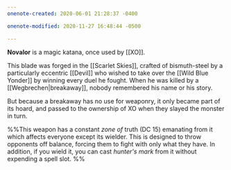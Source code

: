 ```yaml
---
onenote-created: 2020-06-01 21:28:37 -0400

onenote-modified: 2020-11-27 16:48:44 -0500

---
```

**Novalor** is a magic katana, once used by [[XO]]. 

This blade was forged in the [[Scarlet Skies]], crafted of bismuth-steel by a particularly eccentric [[Devil]] who wished to take over the [[Wild Blue Yonder]] by winning every duel he fought. When he was killed by a [[Wegbrechen|breakaway]], nobody remembered his name or his story. 

But because a breakaway has no use for weaponry, it only became part of its hoard, and passed to the ownership of XO when they slayed the monster in turn.

%%This weapon has a constant *zone of* truth (DC 15) emanating from it which affects everyone except its wielder. This is designed to throw opponents off balance, forcing them to fight with only what they have. In addition, if you wield it, you can cast *hunter's mark* from it without expending a spell slot.
%%